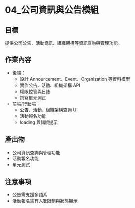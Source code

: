 # 04_公司資訊與公告模組

## 目標
提供公司公告、活動資訊、組織架構等資訊查詢與管理功能。

## 作業內容
- 後端：
  - 設計 Announcement、Event、Organization 等資料模型
  - 實作公告、活動、組織架構 API
  - 權限控管與日誌
  - 撰寫單元測試
- 前端/行動端：
  - 公告、活動、組織架構查詢 UI
  - 活動報名功能
  - loading 與錯誤提示

## 產出物
- 公司資訊查詢與管理功能
- 活動報名功能
- 單元測試

## 注意事項
- 公告需支援多語系
- 活動報名需有人數限制與狀態顯示
